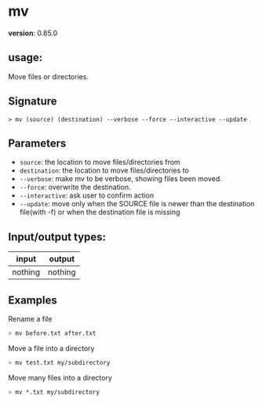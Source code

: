 # mv

**version**: 0.85.0

## **usage**:

Move files or directories.

## Signature

`> mv (source) (destination) --verbose --force --interactive --update`

## Parameters

- `source`: the location to move files/directories from
- `destination`: the location to move files/directories to
- `--verbose`: make mv to be verbose, showing files been moved.
- `--force`: overwrite the destination.
- `--interactive`: ask user to confirm action
- `--update`: move only when the SOURCE file is newer than the destination file(with -f) or when the destination file is missing

## Input/output types:

| input   | output  |
| ------- | ------- |
| nothing | nothing |

## Examples

Rename a file

```bash
> mv before.txt after.txt
```

Move a file into a directory

```bash
> mv test.txt my/subdirectory
```

Move many files into a directory

```bash
> mv *.txt my/subdirectory
```
